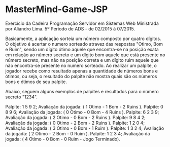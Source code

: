 # MasterMind-Game-JSP

Exercício da Cadeira Programação Servidor em Sistemas Web Ministrada por Aliandro Lima.
5º Periodo de ADS - de 02/2015 à 07/2015.

Basicamente, a aplicação sorteia um número composto por quatro dígitos. O objetivo é acertar o numero sorteado atravez das respostas "Otimo, Bom e Ruim", sendo um dígito ótimo aquele que encontra-se na posição exata em relação ao número secreto e um dígito bom aquele que está presente no número secreto, mas não na posição correta e um dígito ruim aquele que não encontra-se presente no numero sorteado.
Ao realizar um palpite, o jogador recebe como resultado apenas a quantidade de números bons e ótimos, ou seja, o resultado do palpite não mostra quais são os números bons e ótimos de seu palpite.


Abaixo, seguem alguns exemplos de palpites e resultados para o número secreto "1234".

Palpite: 1 5 9 2; Avaliação da jogada: ( 1 Otimo - 1 Bom - 2 Ruins ).
Palpite: 0 8 9 6; Avaliação da jogada: ( 0 Otimo - 0 Bom - 4 Ruins ).
Palpite: 6 2 3 9; Avaliação da jogada: ( 2 Otimo - 0 Bom - 2 Ruins ).
Palpite: 9 8 4 2; Avaliação da jogada: ( 0 Otimo - 2 Bom - 2 Ruins ).
Palpite: 1 2 0 4; Avaliação da jogada: ( 3 Otimo - 0 Bom - 1 Ruim  ).
Palpite: 1 3 2 4; Avaliação da jogada: ( 2 Otimo - 2 Bom - 0 Ruim  ).
Palpite: 1 2 3 4; Avaliação da jogada: ( 4 Otimo - 0 Bom - 0 Ruim - Jogo Terminado).

